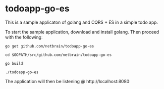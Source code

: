 # todoapp-go-es

This is a sample applicaton of golang and CQRS + ES in a simple todo app. 

To start the sample application, download and install golang. Then proceed with the following:

```
go get github.com/netbrain/todoapp-go-es

cd $GOPATH/src/github.com/netbrain/todoapp-go-es

go build

./todoapp-go-es
```

The application will then be listening @ http://localhost:8080
